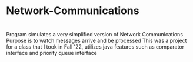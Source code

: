 # Network-Communications
#
Program simulates a very simplified version of Network Communications
Purpose is to watch messages arrive and be processed
This was a project for a class that I took in Fall '22, utilizes java features such as comparator interface and priority queue interface
